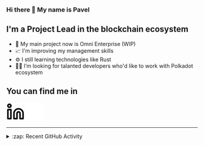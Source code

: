 ### Hi there 👋 My name is Pavel

## I'm a Project Lead in the blockchain ecosystem 

- 🚀 My main project now is Omni Enterprise (WIP)
- 📈 I'm improving my management skills
- ⚙️ I still learning technologies like Rust
- 🧑‍💻 I’m looking for talanted developers who'd like to work with Polkadot ecosystem

## You can find me in
[![website](./img/linkedin-light.svg)](https://www.linkedin.com/in/golovkinpl/)
[![website](./img/linkedin-dark.svg)](https://www.linkedin.com/in/golovkinpl/)

---

<details>
  <summary>:zap: Recent GitHub Activity</summary>
  
<!--START_SECTION:activity-->
1. 🎉 Merged PR [#1350](https://github.com/novasamatech/nova-spektr/pull/1350) in [novasamatech/nova-spektr](https://github.com/novasamatech/nova-spektr)
2. 🎉 Merged PR [#598](https://github.com/novasamatech/metadata-portal/pull/598) in [novasamatech/metadata-portal](https://github.com/novasamatech/metadata-portal)
3. 🎉 Merged PR [#591](https://github.com/novasamatech/metadata-portal/pull/591) in [novasamatech/metadata-portal](https://github.com/novasamatech/metadata-portal)
4. 🎉 Merged PR [#587](https://github.com/novasamatech/metadata-portal/pull/587) in [novasamatech/metadata-portal](https://github.com/novasamatech/metadata-portal)
5. 🔒 Closed issue [#510](https://github.com/novasamatech/nova-spektr/issues/510) in [novasamatech/nova-spektr](https://github.com/novasamatech/nova-spektr)
<!--END_SECTION:activity-->

</details>
